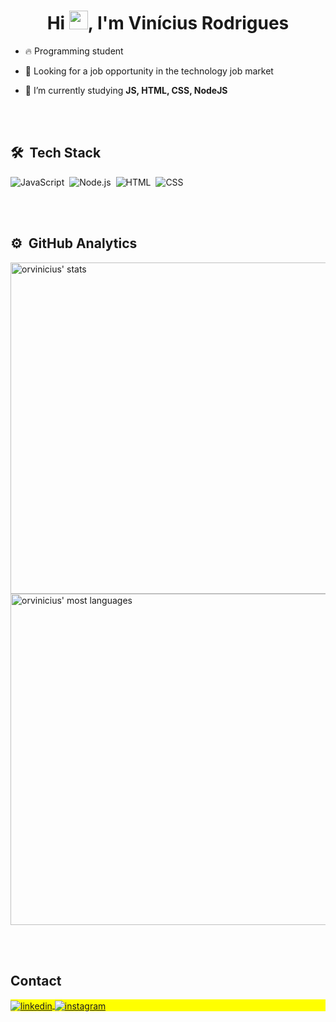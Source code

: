 
<h1 align="center">Hi <img src="https://raw.githubusercontent.com/kaueMarques/kaueMarques/master/hi.gif" height="30px">, I'm Vinícius Rodrigues</h1>


- 🔥 Programming student

- 👀 Looking for a job opportunity in the technology job market

- 🔭 I’m currently studying **JS, HTML, CSS, NodeJS**





<br><br>

## 🛠 &nbsp;Tech Stack

![JavaScript](https://img.shields.io/badge/-JavaScript-05122A?style=flat&logo=javascript)&nbsp;
![Node.js](https://img.shields.io/badge/-Node.js-05122A?style=flat&logo=node.js)&nbsp;
![HTML](https://img.shields.io/badge/-HTML-05122A?style=flat&logo=HTML5)&nbsp;
![CSS](https://img.shields.io/badge/-CSS-05122A?style=flat&logo=CSS3&logoColor=1572B6)&nbsp;


<br><br>

## ⚙️ &nbsp;GitHub Analytics

<p align="left">
<img width="530em" src="https://github-readme-stats.vercel.app/api?username=orvinicius&show_icons=true&theme=vision-friendly-dark" alt="orvinicius' stats"/>
<img width="530em" src="https://github-readme-stats.vercel.app/api/top-langs/?username=orvinicius&layout=compact&theme=vision-friendly-dark" alt="orvinicius' most languages"/>
</p>


<br><br>

## Contact

<p align="left" style="background:yellow">


<a href="https://linkedin.com/in/viniciusrodrigues03" target="_blank">
  <img align="center" src="https://img.shields.io/badge/-viniciusrodrigues03-05122A?style=flat&logo=linkedin" alt="linkedin"/>
</a>
<a href="https://instagram.com/_vinior" target="_blank">
 <img align="center" src="https://img.shields.io/badge/-_vinior-05122A?style=flat&logo=instagram" alt="instagram"/>
</a>
</p>
